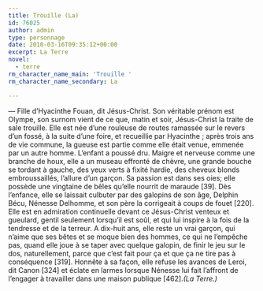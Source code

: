 ```yaml
---
title: Trouille (La)
id: 76025
author: admin
type: personnage
date: 2010-03-16T09:35:12+00:00
excerpt: La Terre
novel:
  - terre
rm_character_name_main: 'Trouille '
rm_character_name_secondary: La

---
```

— Fille d&rsquo;Hyacinthe Fouan, dit Jésus-Christ. Son véritable prénom est Olympe, son surnom vient de ce que, matin et soir, Jésus-Christ la traite de sale trouille. Elle est née d&rsquo;une rouleuse de routes ramassée sur le revers d&rsquo;un fossé, à la suite d&rsquo;une foire, et recueillie par Hyacinthe ; après trois ans de vie commune, la gueuse est partie comme elle était venue, emmenée par un autre homme. L&rsquo;enfant a poussé dru. Maigre et nerveuse comme une branche de houx, elle a un museau effronté de chèvre, une grande bouche se tordant à gauche, des yeux verts à fixité hardie, des cheveux blonds embroussaillés, l&rsquo;allure d&rsquo;un garçon. Sa passion est dans ses oies; elle possède une vingtaine de bêles qu&rsquo;elle nourrit de maraude [39]. Dès l&rsquo;enfance, elle se laissait culbuter par des galopins de son âge, Delphin Bécu, Nénesse Delhomme, et son père la corrigeait à coups de fouet [220]. Elle est en admiration continuelle devant ce Jésus-Christ venteux et gueulard, gentil seulement lorsqu&rsquo;il est soûl, et qui lui inspire à la fois de la tendresse et de la terreur. A dix-huit ans, elle reste un vrai garçon, qui n&rsquo;aime que ses bêtes et se moque bien des hommes, ce qui ne l&rsquo;empêche pas, quand elle joue à se taper avec quelque galopin, de finir le jeu sur le dos, naturellement, parce que c&rsquo;est fait pour ça et que ça ne tire pas à conséquence [319]. Honnête à sa façon, elle refuse les avances de Leroi, dit Canon [324] et éclate en larmes lorsque Nénesse lui fait l&rsquo;affront de l&rsquo;engager à travailler dans une maison publique [462]._(La Terre.)_